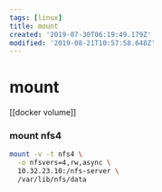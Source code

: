 ```yaml
---
tags: [linux]
title: mount
created: '2019-07-30T06:19:49.179Z'
modified: '2019-08-21T10:57:58.648Z'
---
```


# mount

[[docker volume]]

### mount nfs4
```sh
mount -v -t nfs4 \
  -o nfsvers=4,rw,async \
  10.32.23.10:/nfs-server \
  /var/lib/nfs/data
```
